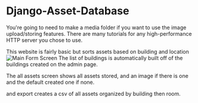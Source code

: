 # Django-Asset-Database

You're going to need to make a media folder if you want to use the image upload/storing features. There are many tutorials for any high-performance HTTP server you chose to use.

This website is fairly basic but sorts assets based on building and location 
![Main Form Screen](http://i.imgur.com/CVuihB1.png "Main Form Screen")
The list of buildings is automatically built off of the buildings created on the admin page. 

The all assets screen shows all assets stored, and an image if there is one and the default created one if none.

and export creates a csv of all assets organized by building then room.
